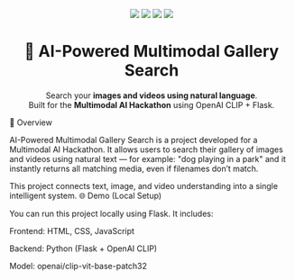 <p align="center"> <img src="https://img.shields.io/badge/Python-3.10+-blue?logo=python"> <img src="https://img.shields.io/badge/Flask-3.0-black?logo=flask"> <img src="https://img.shields.io/badge/OpenAI%20CLIP-ViT%2FB32-green?logo=openai"> <img src="https://img.shields.io/badge/Status-Active-success?style=flat"> </p> <h1 align="center">🧠 AI-Powered Multimodal Gallery Search</h1> <p align="center"> Search your <b>images and videos using natural language</b>.<br> Built for the <b>Multimodal AI Hackathon</b> using OpenAI CLIP + Flask. </p>
🚀 Overview

AI-Powered Multimodal Gallery Search is a project developed for a Multimodal AI Hackathon.
It allows users to search their gallery of images and videos using natural text — for example:
"dog playing in a park"
and it instantly returns all matching media, even if filenames don’t match.

This project connects text, image, and video understanding into a single intelligent system.
🌐 Demo (Local Setup)

You can run this project locally using Flask.
It includes:

Frontend: HTML, CSS, JavaScript

Backend: Python (Flask + OpenAI CLIP)

Model: openai/clip-vit-base-patch32
